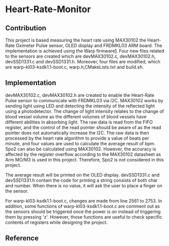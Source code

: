 # Heart-Rate-Monitor

## Contribution
This project is based measuring the heart rate using MAX30102 the Heart-Rate Oximeter Pulse sensor, OLED display and FRDMKL03 ARM board. The implementation is achieved using the Warp firmware[1]. Four new files related to the sensors are created which are devMAX30102.c, devMAX30102.h, devSSD1331.c and devSSD1331.h. Moreover, four files are modified, which are warp-kl03-ksdk1.1-boot.c, warp.h,CMakeLists.txt and build.sh.

## Implementation
devMAX30102.c, devMAX30102.h are created to enable the Heart-Rate Pulse sensor to communicate with FRDMKL03 via I2C. MAX30102 works by sending light using LED and detecting the intensity of the reflected light using a photodetector. The change of light intensity relates to the change of blood vessel volume as the different volumes of blood vessels have different abilities in absorbing light. The raw data is read from the FIFO register, and the control of the read pointer should be aware of as the read pointer does not automatically increase the I2C. The raw data is then processed by the heart rate algorithm to provide a value of beats per minute, and four values are used to calculate the average result of bpm. Spo2 can also be calculated using MAX30102. However, the accuracy is affected by the register overflow according to the MAX30102 datasheet as Arm MO/M3 is used in this project. Therefore, Spo2 is not considered in this project.

The average result will be printed on the OLED display. devSSD1331.c and devSSD1331.h contain the code for printing a string consists of both char and number. When there is no value, it will ask the user to place a finger on the sensor. 

For warp-kl03-ksdk1.1-boot.c, changes are made from line 2561 to 2753. In addition, some functions of warp-kl03-ksdk1.1-boot.c are comment out as the sensors should be triggered once the power is on instead of triggering them by pressing 'z'. However, those functions are useful to check specific contents of registers while designing the project.

## Reference
[1]: https://github.com/physical-computation/Warp-firmware
